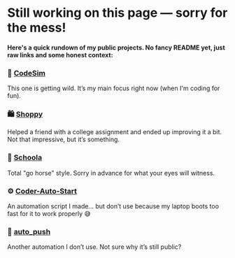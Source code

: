 # Still working on this page — sorry for the mess!

#### Here's a quick rundown of my public projects. No fancy README yet, just raw links and some honest context:

### 🔧 [CodeSim](https://github.com/vgomes-p/CodeSim)  
This one is getting wild. It’s my main focus right now (when I'm coding for fun).

### 🛍️ [Shoppy](https://github.com/vgomes-p/shoppy)  
Helped a friend with a college assignment and ended up improving it a bit. Not that impressive, but it’s something.

### 🐴 [Schoola](https://github.com/vgomes-p/schoola)  
Total "go horse" style. Sorry in advance for what your eyes will witness.

### ⚙️ [Coder-Auto-Start](https://github.com/vgomes-p/Coder-Auto-Start)  
An automation script I made... but don’t use because my laptop boots too fast for it to work properly 😅

### 🤷 [auto_push](https://github.com/vgomes-p/auto_push)  
Another automation I don’t use. Not sure why it’s still public?
